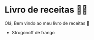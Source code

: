 # Livro de receitas :man_cook:

Olá, Bem vindo ao meu livro de receitas :wave:

- Strogonoff de frango